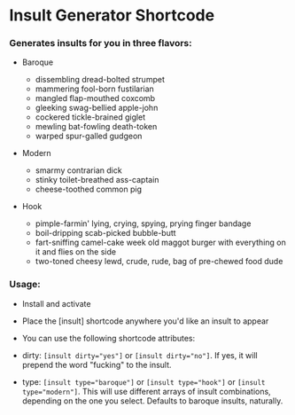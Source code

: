 Insult Generator Shortcode
==========================

### Generates insults for you in three flavors:

* Baroque

  * dissembling dread-bolted strumpet
  * mammering fool-born fustilarian
  * mangled flap-mouthed coxcomb
  * gleeking swag-bellied apple-john
  * cockered tickle-brained giglet
  * mewling bat-fowling death-token
  * warped spur-galled gudgeon

* Modern

  * smarmy contrarian dick
  * stinky toilet-breathed ass-captain
  * cheese-toothed common pig

* Hook

  * pimple-farmin' lying, crying, spying, prying finger bandage
  * boil-dripping scab-picked bubble-butt
  * fart-sniffing camel-cake week old maggot burger with everything on it and flies on the side
  * two-toned cheesy lewd, crude, rude, bag of pre-chewed food dude

### Usage:

* Install and activate

* Place the [insult] shortcode anywhere you'd like an insult to appear

* You can use the following shortcode attributes:

* dirty: `[insult dirty="yes"]` or `[insult dirty="no"]`. If yes, it will prepend the word "fucking" to the insult.

*  type: `[insult type="baroque"]` or `[insult type="hook"]` or `[insult type="modern"]`. This will use different arrays of insult combinations, depending on the one you select. Defaults to baroque insults, naturally.
